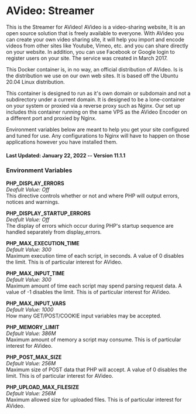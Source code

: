 # AVideo: Streamer

This is the Streamer for AVideo! AVideo is a video-sharing website, It is an open source solution that is freely available to everyone. With AVideo you can create your own video sharing site, it will help you import and encode videos from other sites like Youtube, Vimeo, etc. and you can share directly on your website. In addition, you can use Facebook or Google login to register users on your site. The service was created in March 2017.  

This Docker container is, in no way, an official distribution of AVideo. Is is the distribution we use on our own web sites. It is based off the Ubuntu 20.04 Linux distribution.  

This container is designed to run as it's own domain or subdomain and not a subdirectory under a current domain. It is designed to be a lone-container on your system or proxied via a reverse proxy such as Nginx. Our set up includes this container running on the same VPS as the AVideo Encoder on a different port and proxied by Nginx.  

Environment variables below are meant to help you get your site configured and tuned for use. Any configurations to Nginx will have to happen on those applications however you have installed them.  

#### Last Updated: January 22, 2022 -- Version 11.1.1

### Environment Variables

**PHP_DISPLAY_ERRORS**  
_Deafult Value: Off_  
This directive controls whether or not and where PHP will output errors, notices and warnings.

**PHP_DISPLAY_STARTUP_ERRORS**  
_Deafult Value: Off_  
The display of errors which occur during PHP's startup sequence are handled separately from display_errors.

**PHP_MAX_EXECUTION_TIME**  
_Default Value: 300_  
Maximum execution time of each script, in seconds. A value of 0 disables the limit. This is of particular interest for AVideo.

**PHP_MAX_INPUT_TIME**  
_Default Value: 300_  
Maximum amount of time each script may spend parsing request data. A value of -1 disables the limit. This is of particular interest for AVideo.

**PHP_MAX_INPUT_VARS**  
_Default Value: 1000_  
How many GET/POST/COOKIE input variables may be accepted.

**PHP_MEMORY_LIMIT**  
_Default Value: 386M_  
Maximum amount of memory a script may consume. This is of particular interest for AVideo.

**PHP_POST_MAX_SIZE**  
_Default Value: 256M_  
Maximum size of POST data that PHP will accept. A value of 0 disables the limit. This is of particular interest for AVideo.  

**PHP_UPLOAD_MAX_FILESIZE**  
_Default Value: 256M_  
Maximum allowed size for uploaded files. This is of particular interest for AVideo.  

